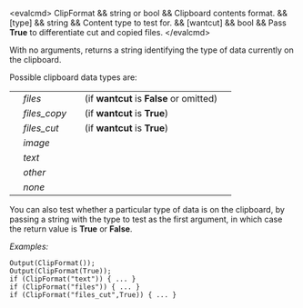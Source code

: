 \<evalcmd\> ClipFormat && string or bool && Clipboard contents format. && \[type\] && string && Content type to test for. && \[wantcut\] && bool && Pass **True** to differentiate cut and copied files. \</evalcmd\>

With no arguments, returns a string identifying the type of data currently on the clipboard.

Possible clipboard data types are:

|     |              |     |                                          |     |
|-----|--------------|-----|------------------------------------------|-----|
|     | *files*      |     | (if **wantcut** is **False** or omitted) |     |
|     | *files_copy* |     | (if **wantcut** is **True**)             |     |
|     | *files_cut*  |     | (if **wantcut** is **True**)             |     |
|     | *image*      |     |                                          |     |
|     | *text*       |     |                                          |     |
|     | *other*      |     |                                          |     |
|     | *none*       |     |                                          |     |

You can also test whether a particular type of data is on the clipboard, by passing a string with the type to test as the first argument, in which case the return value is **True** or **False**.

*Examples:*

    Output(ClipFormat());
    Output(ClipFormat(True));
    if (ClipFormat("text")) { ... }
    if (ClipFormat("files")) { ... }
    if (ClipFormat("files_cut",True)) { ... }
